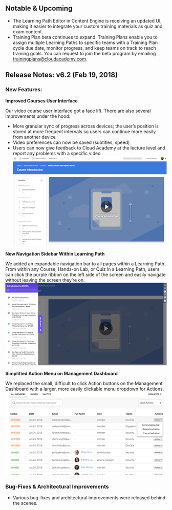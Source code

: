 [comment]: # (Changes that are planned)
## Notable & Upcoming

- The Learning Path Editor in Content Engine is receiving an updated UI, making it easier to integrate your custom training materials as quiz and exam content.
- Training Plan beta continues to expand. Training Plans enable you to assign multiple Learning Paths to specific teams with a Training Plan cycle due date, monitor progress, and keep teams on track to reach training goals. You can request to join the beta program by emailing trainingplans@cloudacademy.com.


[comment]: # (The changes for v6.2)
## Release Notes: v6.2 (Feb 19, 2018)

### New Features:

**Improved Courses User Interface**

Our video course user interface got a face lift. There are also several improvements under the hood:
- More granular sync of progress across devices; the user’s position is stored at more frequent intervals so users can continue more easily from another device
- Video preferences can now be saved (subtitles, speed)
- Users can now give feedback to Cloud Academy at the lecture level and report any problems with a specific video
![course](https://raw.githubusercontent.com/cloudacademy/changelog/master/docs/images/2018-02-19-coursesUI.png "Courses")

**New Navigation Sidebar Within Learning Path**

We added an expandable navigation bar to all pages within a Learning Path. From within any Course, Hands-on Lab, or Quiz in a Learning Path, users can click the purple ribbon on the left side of the screen and easily navigate without leaving the screen they’re on.
![navbar](https://raw.githubusercontent.com/cloudacademy/changelog/master/docs/images/2018-02-19-learning-path-sidebar.png "Navigation Bar")

**Simplified Action Menu on Management Dashboard**

We replaced the small, difficult to click Action buttons on the Management Dashboard with a larger, more easily clickable menu dropdown for Actions.
![mgmtdashboard](https://raw.githubusercontent.com/cloudacademy/changelog/master/docs/images/2018-02-19-managementdashboard.png "Management Dashboard")


### Bug-Fixes & Architectural Improvements

- Various bug-fixes and architectural improvements were released behind the scenes.

